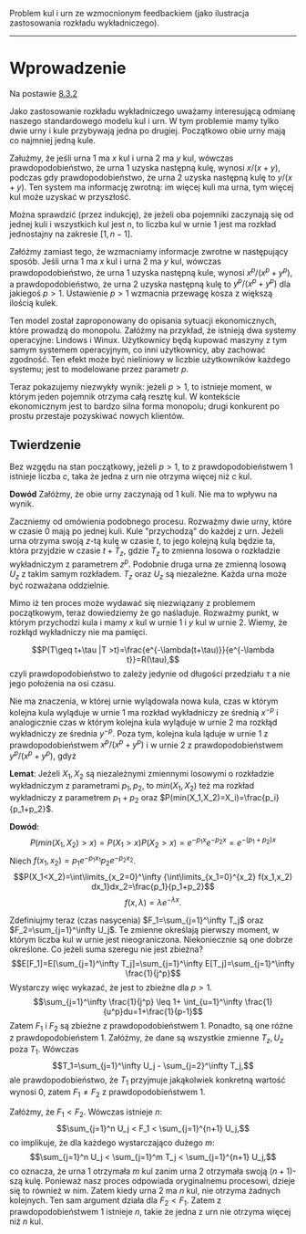 Problem kul i urn ze wzmocnionym feedbackiem (jako ilustracja zastosowania
rozkładu wykładniczego).

---

# Wprowadzenie

Na postawie [8.3.2](https://ki.pwr.edu.pl/lemiesz/info/mitz.pdf)

Jako zastosowanie rozkładu wykładniczego uważamy interesującą odmianę naszego standardowego modelu kul i urn. W tym problemie mamy tylko dwie urny i kule przybywają jedna po drugiej. Początkowo obie urny mają co najmniej jedną kule.

Załużmy, że jeśli urna $1$ ma $x$ kul i urna $2$ ma $y$ kul, wówczas prawdopodobieństwo, że urna $1$ uzyska następną kulę, wynosi $x / (x + y)$, podczas gdy prawdopodobieństwo, że urna $2$ uzyska następną kulę to $y / (x + y)$. Ten system ma informację zwrotną: im więcej kuli ma urna, tym więcej kul może uzyskać w przyszłość. 

Można sprawdzić (przez indukcję), że jeżeli oba pojemniki zaczynają się od jednej kuli i wszystkich  kul jest $n$, to liczba kul w urnie 1 jest ma rozkład jednostajny na zakresie $[1, n-1]$.

Załóżmy zamiast tego, że wzmacniamy informacje zwrotne w następujący sposób. Jeśli urna $1$ ma
$x$ kul i urna $2$ ma $y$ kul, wówczas prawdopodobieństwo, że urna $1$ uzyska następną kule, wynosi $x^p / (x^p + y^p)$, a prawdopodobieństwo, że urna 2 uzyska następną kulę to $y^p/(x^p+y^p)$ dla
jakiegoś $p> 1$. Ustawienie $p> 1$ wzmacnia przewagę kosza z większą ilością kulek.

Ten model został zaproponowany do opisania sytuacji ekonomicznych, które prowadzą do monopolu. Załóżmy na przykład, że istnieją dwa systemy operacyjne: Lindows i Winux.
Użytkownicy będą kupować maszyny z tym samym systemem operacyjnym, co inni użytkownicy, aby zachować zgodność. Ten efekt może być nieliniowy w liczbie użytkowników każdego systemu; jest to modelowane przez parametr $p$.

Teraz pokazujemy niezwykły wynik: jeżeli $p> 1$, to istnieje moment, w którym jeden pojemnik otrzyma całą resztę kul. W kontekście ekonomicznym jest to bardzo silna forma monopolu; drugi konkurent po prostu przestaje pozyskiwać nowych klientów.

## Twierdzenie
Bez wzgędu na stan początkowy, jeżeli $p>1$, to z prawdopodobieństwem $1$ istnieje liczba $c$, taka że jedna z urn nie otrzyma więcej niż $c$ kul.

**Dowód** Załóżmy, że obie urny zaczynają od $1$ kuli. Nie ma to wpływu na wynik. 

Zaczniemy od omówienia podobnego procesu. Rozważmy dwie urny, które w czasie $0$ mają po jednej kuli. Kule "przychodzą" do każdej z urn. Jeżeli urna otrzyma swoją $z$-tą kulę w czasie $t$, to jego kolejną kulą będzie ta, która przyjdzie w czasie $t+T_z$, gdzie $T_z$ to zmienna losowa o rozkładzie wykładniczym z parametrem $z^p$. Podobnie druga urna ze zmienną losową $U_z$ z takim samym rozkładem. $T_z$ oraz $U_z$ są niezależne. Każda urna może być rozważana oddzielnie.

Mimo iż ten proces może wydawać się niezwiązany z problemem początkowym, teraz dowiedziemy że go naśladuje. Rozważmy punkt, w którym przychodzi kula i mamy $x$ kul w urnie 1 i $y$ kul w urnie 2. Wiemy, że rozkłąd wykładniczy nie ma pamięci. 

$$P(T\geq t+\tau |T >t)=\frac{e^{-\lambda(t+\tau)}}{e^{-\lambda t}}=R(\tau),$$
czyli prawdopodobieństwo to zależy jedynie od długości przedziału $\tau$ a nie jego położenia na osi czasu.

Nie ma znaczenia, w której urnie wylądowala nowa kula, czas w którym kolejna kula wyląduje w urnie $1$ ma rozkład wykładniczy ze średnią $x^{-p}$ i analogicznie czas w którym kolejna kula wyląduje w urnie $2$ ma rozkłąd wykładniczy ze średnia $y^{-p}$. Poza tym, kolejna kula ląduje w urnie $1$ z prawdopodobieństwem $x^p/(x^p+y^p)$ i w urnie $2$ z prawdopodobieństwem $y^p/(x^p+y^p)$, gdyż

**Lemat**: Jeżeli $X_1,X_2$ są niezależnymi zmiennymi losowymi o rozkładzie wykładniczym z parametrami $p_1,p_2$, to $min(X_1,X_2)$ też ma rozkład wykładniczy z parametrem $p_1+p_2$ oraz
$P(min(X_1,X_2)=X_i)=\frac{p_i}{p_1+p_2}$.

**Dowód**: 
$$P(min(X_1,X_2)>x)=P(X_1>x)P(X_2>x)=e^{-p_1x}e^{-p_2x}=e^{-(p_1+p_2)x}$$
Niech $f(x_1,x_2)=p_1e^{-p_1x_1}p_2e^{-p_2x_2}$.
$$P(X_1<X_2)=\int\limits_{x_2=0}^\infty {\int\limits_{x_1=0}^{x_2} f(x_1,x_2) dx_1}dx_2=\frac{p_1}{p_1+p_2}$$
$$f(x,\lambda)=\lambda  e^{-\lambda x}.$$

Zdefiniujmy teraz (czas nasycenia) $F_1=\sum_{j=1}^\infty T_j$ oraz $F_2=\sum_{j=1}^\infty U_j$. Te zmienne określają pierwszy moment, w którym liczba kul w urnie jest nieograniczona. Niekoniecznie są one dobrze określone. Co jeżeli suma szeregu nie jest zbieżna? 
$$E[F_1]=E[\sum_{j=1}^\infty T_j]=\sum_{j=1}^\infty E[T_j]=\sum_{j=1}^\infty \frac{1}{j^p}$$
Wystarczy więc wykazać, że jest to zbieżne dla $p>1$.
$$\sum_{j=1}^\infty \frac{1}{j^p} \leq 1+ \int_{u=1}^\infty \frac{1}{u^p}du=1+\frac{1}{p-1}$$
Zatem $F_1$ i $F_2$ są zbieżne z prawdopodobieństwem $1$. Ponadto, są one różne z prawdopodobieństem $1$. Załóżmy, że dane są wszystkie zmienne $T_z,U_z$ poza $T_1$. Wówczas 
$$T_1=\sum_{j=1}^\infty U_j - \sum_{j=2}^\infty T_j,$$
ale prawdopodobieństwo, że $T_1$ przyjmuje jakąkolwiek konkretną wartość wynosi $0$, zatem $F_1\ne F_2$ z prawdopodobieństwem $1$.

Załóżmy, że $F_1<F_2$. Wówczas istnieje $n$:
$$\sum_{j=1}^n U_j < F_1 < \sum_{j=1}^{n+1} U_j,$$
co implikuje, że dla każdego wystarczająco dużego $m$:
$$\sum_{j=1}^n U_j < \sum_{j=1}^m T_j < \sum_{j=1}^{n+1} U_j,$$
co oznacza, że urna 1 otrzymała $m$ kul zanim urna $2$ otrzymała swoją $(n+1)$-szą kulę. Ponieważ nasz proces odpowiada oryginalnemu procesowi, dzieje się to również w nim. Zatem kiedy urna $2$ ma $n$ kul, nie otrzyma żadnych kolejnych. Ten sam argument działa dla $F_2<F_1$. Zatem z prawdopodobieństwem $1$ istnieje $n$, takie że jedna z urn nie otrzyma więcej niż $n$ kul.
